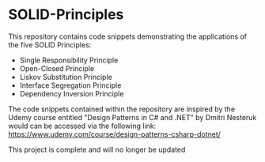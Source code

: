 # SOLID-Principles

This repository contains code snippets demonstrating the applications of the five SOLID Principles:
- Single Responsibility Principle
- Open-Closed Principle
- Liskov Substitution Principle
- Interface Segregation Principle
- Dependency Inversion Principle

The code snippets contained within the repository are inspired by the Udemy course entitled "Design Patterns in C# and .NET" by Dmitri Nesteruk would can be accessed via the following link: https://www.udemy.com/course/design-patterns-csharp-dotnet/

This project is complete and will no longer be updated
